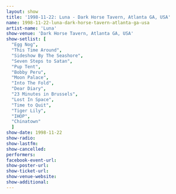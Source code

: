 ```yaml
---
layout: show
title: '1998-11-22: Luna - Dark Horse Tavern, Atlanta GA, USA'
name: 1998-11-22-luna-dark-horse-tavern-atlanta-ga-usa
artist-name: 'Luna'
show-venue: 'Dark Horse Tavern, Atlanta GA, USA'
show-setlist: [
  "Egg Nog",
  "This Time Around",
  "Sideshow By The Seashore",
  "Seven Steps to Satan",
  "Pup Tent",
  "Bobby Peru",
  "Moon Palace",
  "Into The Fold",
  "Dear Diary",
  "23 Minutes in Brussels",
  "Lost In Space",
  "Time to Quit",
  "Tiger Lily",
  "IHOP",
  "Chinatown"
  ]
show-date: 1998-11-22
show-radio: 
show-lastfm: 
show-cancelled: 
performers: 
facebook-event-url: 
show-poster-url: 
show-ticket-url: 
show-venue-website: 
show-additional: 
---
```


